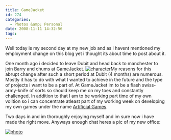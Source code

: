 ```yaml
---
title: GameJacket
id: 274
categories:
  - Photos &amp; Personal
date: 2008-11-11 14:32:56
tags:
---
```


Well today is my second day at my new job and as i havent mentioned my employment change on this blog yet i thought its about time to post about it.

One month ago i decided to leave Dubit and head back to manchester to join Barry and chums at [GameJacket](https://www.gamejacket.com/). [![](https://mikecann.co.uk/wp-content/uploads/2008/11/character.gif "character")](https://mikecann.co.uk/wp-content/uploads/2008/11/character.gif)My reasons for this abrupt change after such a short period at Dubit (4 months) are numerous. Mostly it has to do with what I wanted to achieve in the future and the type of projects i want to be a part of. At GameJacket im to be a flash swiss-army-knife of sorts so should keep me on my toes and constantly challenged. In addition to that I am to be working part time of my own volition so i can concentrate atleast part of my working week on developing my own games under the name [Artificial Games](https://www.artificialgames.co.uk).

Two days in and im thoroughly enjoying myself and im sure now i have made the right move. Anyways enough chat heres a pic of my new office:

[![](https://mikecann.co.uk/wp-content/uploads/2008/11/photo.jpg "photo")](https://mikecann.co.uk/wp-content/uploads/2008/11/photo.jpg)